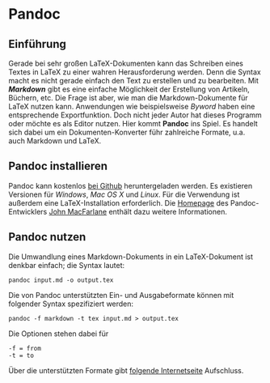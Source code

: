 # Pandoc

## Einführung

Gerade bei sehr großen LaTeX-Dokumenten kann das Schreiben eines Textes in LaTeX zu einer wahren Herausforderung werden. Denn die Syntax macht es nicht gerade einfach den Text zu erstellen und zu bearbeiten. Mit ***Markdown*** gibt es eine einfache Möglichkeit der Erstellung von Artikeln, Büchern, etc. Die Frage ist aber, wie man die Markdown-Dokumente für LaTeX nutzen kann. Anwendungen wie beispielsweise *Byword* haben eine entsprechende Exportfunktion. Doch nicht jeder Autor hat dieses Programm oder möchte es als Editor nutzen. Hier kommt **Pandoc** ins Spiel. Es  handelt sich dabei um ein Dokumenten-Konverter führ zahlreiche Formate, u.a. auch Markdown und LaTeX. 

## Pandoc installieren

Pandoc kann kostenlos [bei Github][] heruntergeladen werden. Es existieren Versionen für *Windows*, *Mac OS X* und *Linux*. Für die Verwendung ist außerdem eine LaTeX-Installation erforderlich. Die [Homepage][] des Pandoc-Entwicklers [John MacFarlane][] enthält dazu weitere Informationen.

[bei Github]: https://github.com/jgm/pandoc/releases
[Homepage]: http://johnmacfarlane.net/pandoc/installing.html
[John MacFarlane]: https://github.com/jgm

## Pandoc nutzen

Die Umwandlung eines Markdown-Dokuments in ein LaTeX-Dokument ist denkbar einfach; die Syntax lautet:

	pandoc input.md -o output.tex

Die von Pandoc unterstützten Ein- und Ausgabeformate können mit folgender Syntax spezifiziert werden:

	pandoc -f markdown -t tex input.md > output.tex

Die Optionen stehen dabei für

	-f = from
	-t = to

Über die unterstützten Formate gibt [folgende Internetseite][] Aufschluss.  

[folgende Internetseite]: http://johnmacfarlane.net/pandoc/README.html

